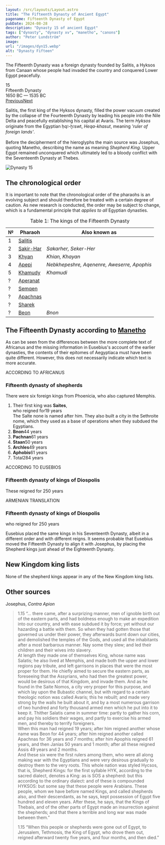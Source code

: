 ```yaml
---
layout: /src/layouts/Layout.astro
title: "The Fifteenth Dynasty of Ancient Egypt"
pagename: Fifteenth Dynasty of Egypt
pubDate: 2024-08-28
description: "Dynasty 15 of ancient Egypt"
tags: ["dynasty", "dynasty xv", "manetho", "canons"]
author: "Peter Lundström"
image:
url: "/images/dyn15.webp"
alt: "Dynasty Fifteen"
---
```


<p class="lead">
The Fifteenth Dynasty was a foreign dynasty founded by Salitis, a Hyksos from Canaan whose people had invaded the country and conquered Lower Egypt peacefully. 
</p>
<div class="dynruta float-right ml-4 mb-3 mt-4">
	<div class="flex flex-col justify-center items-center [text-shadow:_0_1px_0_rgb(255_255_255_/_20%)]">
		<div class="text-9xl font-bold [text-shadow:_0_1px_0_rgb(255_255_255_/_40%)]">15</div>
		<div>Fifteenth Dynasty</div>
		<div>1650 BC &mdash; 1535 BC</div>
		<div class="w-full flex justify-between"><a href="/dynasty/14">Previous</a><a href="/dynasty/16">Next</a></div>
	</div>
</div>
<p>
Salitis, the first king of the Hyksos dynasty, filled the power vacuum created by the collapse of the Fourteenth Dynasty by leading his people into the Nile Delta and peacefully establishing his capital at Avaris.
The term <em>Hyksos</em> originate from the Egyptian <tlit>ḥqꜣ-ḫꜣswt</tlit>, <em>Heqa-khasut</em>, meaning <i>'ruler of foreign lands'</i>.<br /><br />Before the decipherment of the hieroglyphs the main source was Josephus, quoting Manetho, describing the name as meaning <i>Shepherd King</i>.  Upper Egypt remained unconquered which ultimately led to a bloody conflict with the Seventeenth Dynasty at Thebes.
</p>

<img class="w-full rounded-sm sm:rounded-xl my-10" src="/images/dyn15.webp" alt="Dynasty 15">
<h2 class="mt-10">The chronological order</h2>
<p>
It is important to note that the chronological order of the pharaohs is an evolving subject and should therefore be treated with a certain degree of caution. As new research is conducted, the order may be subject to change, which is a fundamental principle that <i>applies to all</i> Egyptian dynasties.
</p>

<table>
	<caption class="py-2 text-sm">Table 1: The kings of the Fifteenth Dynasty</caption>
	<thead>
		<tr>
			<th scope="col" class="w-5 text-center">№</th>
			<th scope="col" class="pl-3">Pharaoh</th>
			<th scope="col" class="pl-3">Also known as</th>
		</tr>
	</thead>
	<tbody>
		<tr><td>1</td><td><a href="/pharaohs/Salitis">Salitis</a></td><td><em></em></td></tr>
		<tr><td>2</td><td><a href="/pharaohs/Sakir-Har">Sakir-Har</a></td><td><em>Sakarher, Seker-Her</em></td></tr>
		<tr><td>3</td><td><a href="/pharaohs/Khyan">Khyan</a></td><td><em>Khian, Khayan</em></td></tr>
		<tr><td>4</td><td><a href="/pharaohs/Apepi">Apepi</a></td><td><em>Nebkhepeshre, Aqenenre, Aweserre, Apophis</em></td></tr>
		<tr><td>5</td><td><a href="/pharaohs/Khamudy">Khamudy</a></td><td><em>Khamudi</em></td></tr>
		<tr><td>?</td><td><a href="/pharaohs/Aperanat">Aperanat</a></td><td><em></em></td></tr>
		<tr><td>?</td><td><a href="/pharaohs/Semqen">Semqen</a></td><td><em></em></td></tr>
		<tr><td>?</td><td><a href="/pharaohs/Apachnas">Apachnas</a></td><td><em></em></td></tr>
		<tr><td>?</td><td><a href="/pharaohs/Sharek">Sharek</a></td><td><em></em></td></tr>
		<tr><td>?</td><td><a href="/pharaohs/Beon">Beon</a></td><td><em>Bnon</em></td></tr>
	</tbody>
</table>

<h2 class="mt-10 text-wrap">The Fifteenth Dynasty according to <a href="/authors">Manetho</a></h2>
<p>
As can be seen from the differences between the more complete text of Africanus and the missing information in Eusebius's account of the earlier dynasties, the contents of their epitomes of Aegyptiaca must have been quite different. However, this does not necessarily indicate which text is more accurate.
</p>

<div class="dynasty">
	<div class="w-full">
		<div class="according">ACCORDING TO AFRICANUS</div>
		<h3>Fifteenth dynasty of shepherds</h3>
		<p>There were six foreign kings from Phoenicia, who also captured Memphis.</p>
		<ol class="farao">
			<li>
				Their first king was <b>Saites</b>,<br />who reigned for<span class="y">19 years</span><br />The Salte none is named after him. They
				also built a city in the Sethroite nome, which they used as a base of operations when they subdued the Egyptians.
				<li><b>Bnon</b><span class="y">44 years</span></li>
				<li><b>Pachnan</b><span class="y">61 years</span></li>
				<li><b>Staan</b><span class="y">50 years</span></li>
				<li><b>Archles</b><span class="y">49 years</span></li>
				<li><b>Aphobis</b><span class="y">61 years</span></li>
				<li class="total">Total<span class="y">284 years</span></li>
			</li>
		</ol>
	</div>
	<div class="w-full">
		<div class="according">ACCORDING TO EUSEBIOS</div>
		<h3>Fifteenth dynasty of kings of Diospolis</h3>
		<p>These reigned for <span class="y">250 years</span></p>
	</div>
	<div class="w-full">
		<div class="according">ARMENIAN TRANSLATION</div>
		<h3>Fifteenth dynasty of kings of Diospolis</h3>
		<p>who reigned for <span class="y">250 years</span></p>
	</div>
</div>

<p>
	Eusebius placed the same kings in his Seventeenth Dynasty, albeit in a different order and with different reigns. It seems probable that Eusebius moved the Fifteenth Dynasty to align it with Josephus, by placing the Shepherd kings just ahead of the Eighteenth Dynasty. 
</p>

<h2 class="mt-10 text-wrap">New Kingdom king lists</h2>
<p>
	None of the shepherd kings appear in any of the New Kingdom king lists. 
</p>

<h2 class="mt-10 text-wrap">Other sources</h3>

<p class="text-lg font-semibold dark:text-shark-100 max-w-prose md:mx-auto">
Josephus, <i class="font-normal">Contra Apion</i>
</p>
<blockquote>
<p>
	<mid>1.15</mid> “... there came, after a surprizing manner, men of ignoble birth out of the eastern parts, and had boldness enough to make an expedition into our country, and with ease subdued it by force; yet without our hazarding a battle with them. So when they had gotten those that governed us under their power, they afterwards burnt down our cities, and demolished the temples of the Gods, and used all the inhabitants after a most barbarous manner. Nay some they slew; and led their children and their wives into slavery.<br>At length they made one of themselves King, whose name was Salatis; he also lived at Memphis, and made both the upper and lower regions pay tribute, and left garrisons in places that were the most proper for them. He chiefly aimed to secure the eastern parts, as foreseeing that the Assyrians, who had then the greatest power, would be desirous of that Kingdom, and invade them. And as he found in the Saite Nomos, a city very proper for this purpose, and which lay upon the Bubastic channel, but with regard to a certain theologic notion was called Avaris; this he rebuilt; and made very strong by the walls he built about it, and by a most numerous garrison of two hundred and forty thousand armed men which he put into it to keep it. Thither Salatis came in summer time: partly to gather his corn, and pay his soldiers their wages, and partly to exercise his armed men, and thereby to terrify foreigners.<br>When this man had reigned 19 years; after him reigned another whose name was Beon for 44 years; after him reigned another called Apachnas for 36 years and 7 months; after him Apophis reigned 61 years, and then Janias 50 years and 1 month; after all these reigned Assis 49 years and 2 months.<br>And these six were the first rulers among them, who were all along making war with the Egyptians and were very desirous gradually to destroy them to the very roots. This whole nation was styled Hycsos, that is, Shepherd Kings: for the first syllable HYK, according to the sacred dialect, denotes a King: as is SOS a shepherd: but this according to the ordinary dialect: and of these is compounded HYKSOS: but some say that these people were Arabians. These people, whom we have before named Kings, and called shepherds also, and their descendants, as he says, kept possession of Egypt five hundred and eleven years. After these, he says, that the Kings of Thebais, and of the other parts of Egypt made an insurrection against the shepherds; and that there a terrible and long war was made between them.”
</p>
<p>
	<mid>1.15</mid> “When this people or shepherds were gone out of Egypt, to Jerusalem, Tethmosis, the King of Egypt, who drove them out, reigned afterward twenty five years, and four months, and then died.”</p>
</p>
</blockquote>
